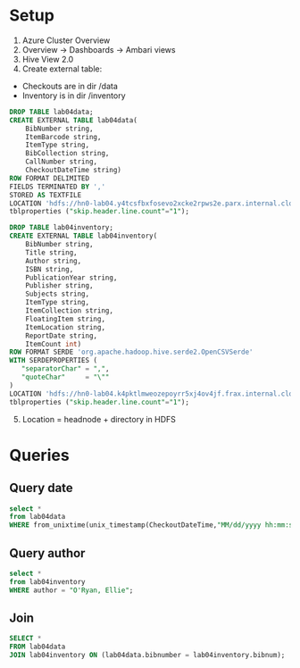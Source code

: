 # Setup

1. Azure Cluster Overview
2. Overview -> Dashboards -> Ambari views
3. Hive View 2.0
4. Create external table:

* Checkouts are in dir /data
* Inventory is in dir /inventory

```sql
DROP TABLE lab04data;
CREATE EXTERNAL TABLE lab04data(
    BibNumber string,
    ItemBarcode string,
    ItemType string,
    BibCollection string,
    CallNumber string,
    CheckoutDateTime string)
ROW FORMAT DELIMITED
FIELDS TERMINATED BY ','
STORED AS TEXTFILE
LOCATION 'hdfs://hn0-lab04.y4tcsfbxfosevo2xcke2rpws2e.parx.internal.cloudapp.net/data/'
tblproperties ("skip.header.line.count"="1");
```

```sql
DROP TABLE lab04inventory;
CREATE EXTERNAL TABLE lab04inventory(
    BibNumber string,
    Title string,
    Author string,
    ISBN string,
    PublicationYear string,
    Publisher string,
    Subjects string,
    ItemType string,
    ItemCollection string,
    FloatingItem string,
    ItemLocation string,
    ReportDate string,
    ItemCount int)
ROW FORMAT SERDE 'org.apache.hadoop.hive.serde2.OpenCSVSerde'
WITH SERDEPROPERTIES (
   "separatorChar" = ",",
   "quoteChar"     = "\""
) 
LOCATION 'hdfs://hn0-lab04.k4pktlmweozepoyrr5xj4ov4jf.frax.internal.cloudapp.net/inventory/'
tblproperties ("skip.header.line.count"="1");
```

5. Location = headnode + directory in HDFS

# Queries

## Query date
```sql
select *
from lab04data
WHERE from_unixtime(unix_timestamp(CheckoutDateTime,"MM/dd/yyyy hh:mm:ss aaa"), "MM/dd/yyyy hh:mm:ss aaa") = "11/21/2006 05:44:00 PM";
```

## Query author
```sql
select * 
from lab04inventory
WHERE author = "O'Ryan, Ellie";
```

## Join
```sql
SELECT *
FROM lab04data
JOIN lab04inventory ON (lab04data.bibnumber = lab04inventory.bibnum);
```
